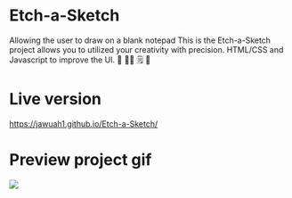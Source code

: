 # Etch-a-Sketch
Allowing the user to draw on a blank notepad
This is the Etch-a-Sketch project allows you to utilized your creativity with precision.
HTML/CSS and Javascript to improve the UI. 🎨 🧑‍🎨 🗒️ 📝

# Live version
https://jawuah1.github.io/Etch-a-Sketch/
# Preview project gif
<img src="http://g.recordit.co/xy7IxVN5Xw.gif"><br>

